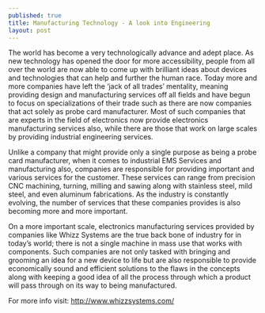 ```yaml
---
published: true
title: Manufacturing Technology - A look into Engineering
layout: post
---
```

The world has become a very technologically advance and adept place. As new technology has opened the door for more accessibility, people from all over the world are now able to come up with brilliant ideas about devices and technologies that can help and further the human race. Today more and more companies have left the ‘jack of all trades’ mentality, meaning providing design and manufacturing services off all fields and have begun to focus on specializations of their trade such as there are now companies that act solely as probe card manufacturer. Most of such companies that are experts in the field of electronics now provide electronics manufacturing services also, while there are those that work on large scales by providing industrial engineering services.

Unlike a company that might provide only a single purpose as being a probe card manufacturer, when it comes to industrial EMS Services and manufacturing also, companies are responsible for providing important and various services for the customer. These services can range from precision CNC machining, turning, milling and sawing along with stainless steel, mild steel, and even aluminum fabrications. As the industry is constantly evolving, the number of services that these companies provides is also becoming more and more important.

On a more important scale, electronics manufacturing services provided by companies like Whizz Systems are the true back bone of industry for in today’s world; there is not a single machine in mass use that works with components. Such companies are not only tasked with bringing and grooming an idea for a new device to life but are also responsible to provide economically sound and efficient solutions to the flaws in the concepts along with keeping a good idea of all the process through which a product will pass through on its way to being manufactured.

For more info visit: http://www.whizzsystems.com/